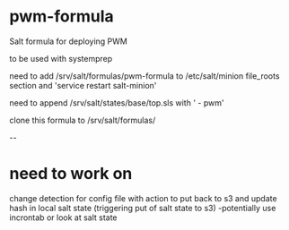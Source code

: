 # pwm-formula
Salt formula for deploying PWM

to be used with systemprep

need to add /srv/salt/formulas/pwm-formula to /etc/salt/minion file_roots section and 'service restart salt-minion'

need to append /srv/salt/states/base/top.sls with '    - pwm'

clone this formula to /srv/salt/formulas/

--

# need to work on

change detection for config file with action to put back to s3 and update hash in local salt state (triggering put of salt state to s3)
-potentially use incrontab or look at salt state